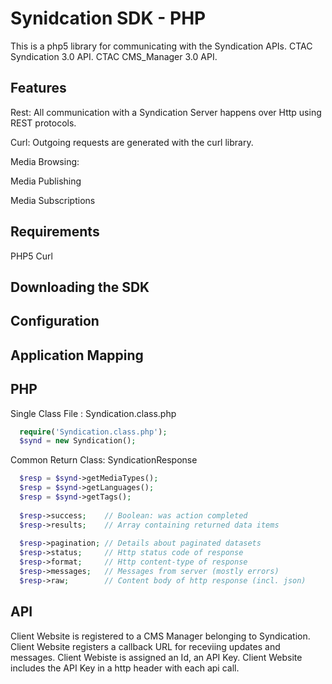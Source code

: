 Synidcation SDK - PHP
==============

This is a php5 library for communicating with the Syndication APIs.
	CTAC Syndication 3.0 API. 
	CTAC CMS_Manager 3.0 API. 

Features
--------------

Rest: All communication with a Syndication Server happens over Http using REST protocols.
	
Curl: Outgoing requests are generated with the curl library.

Media Browsing: 

Media Publishing

Media Subscriptions

Requirements
--------------
PHP5
Curl
	

Downloading the SDK
--------------

Configuration
--------------

Application Mapping
--------------



PHP
--------------
Single Class File : Syndication.class.php

```php
  require('Syndication.class.php');
  $synd = new Syndication();
```

Common Return Class: SyndicationResponse

```php
  $resp = $synd->getMediaTypes();
  $resp = $synd->getLanguages();
  $resp = $synd->getTags();
    
  $resp->success;    // Boolean: was action completed
  $resp->results;    // Array containing returned data items
  
  $resp->pagination; // Details about paginated datasets
  $resp->status;     // Http status code of response
  $resp->format;     // Http content-type of response
  $resp->messages;   // Messages from server (mostly errors)
  $resp->raw;        // Content body of http response (incl. json)
```


API
--------------

  Client Website is registered to a CMS Manager belonging to Syndication.
  Client Website registers a callback URL for receviing updates and messages. 
  Client Webiste is assigned an Id, an API Key. 
  Client Website includes the API Key in a http header with each api call.
  
